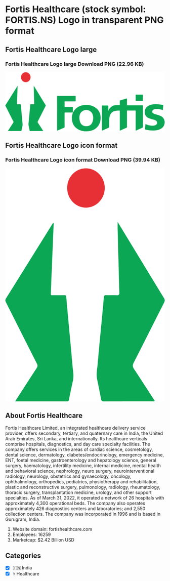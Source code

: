 # Fortis Healthcare (stock symbol: FORTIS.NS) Logo in transparent PNG format

## Fortis Healthcare Logo large

### Fortis Healthcare Logo large Download PNG (22.96 KB)

![Fortis Healthcare Logo large Download PNG (22.96 KB)](/img/orig/FORTIS.NS_BIG-b3d2adc3.png)

## Fortis Healthcare Logo icon format

### Fortis Healthcare Logo icon format Download PNG (39.94 KB)

![Fortis Healthcare Logo icon format Download PNG (39.94 KB)](/img/orig/FORTIS.NS-13b03bb0.png)

## About Fortis Healthcare

Fortis Healthcare Limited, an integrated healthcare delivery service provider, offers secondary, tertiary, and quaternary care in India, the United Arab Emirates, Sri Lanka, and internationally. Its healthcare verticals comprise hospitals, diagnostics, and day care specialty facilities. The company offers services in the areas of cardiac science, cosmetology, dental science, dermatology, diabetes/endocrinology, emergency medicine, ENT, foetal medicine, gastroenterology and hepatology science, general surgery, haematology, infertility medicine, internal medicine, mental health and behavioral science, nephrology, neuro surgery, neurointerventional radiology, neurology, obstetrics and gynaecology, oncology, ophthalmology, orthopedics, pediatrics, physiotherapy and rehabilitation, plastic and reconstructive surgery, pulmonology, radiology, rheumatology, thoracic surgery, transplantation medicine, urology, and other support specialties. As of March 31, 2022, it operated a network of 26 hospitals with approximately 4,300 operational beds. The company also operates approximately 426 diagnostics centers and laboratories; and 2,550 collection centers. The company was incorporated in 1996 and is based in Gurugram, India.

1. Website domain: fortishealthcare.com
2. Employees: 16259
3. Marketcap: $2.42 Billion USD


## Categories
- [x] 🇮🇳 India
- [x] ⚕️ Healthcare
